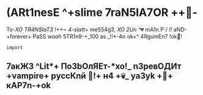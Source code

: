 # (ARt1nesE ^+slime 7raN5lA7OR ++💯-

To-_XO TR4NSlaT3 !++~ 4-slatt+_ me554g3, *XO 2Un ^*💔 mA1n.P`/ _!!_ aND-+forever+ PaSS _woah_ 5TR1n9-+_100 as _!!\*-4n ok+^ 4RgumEn7 !ok🦋!

```shell
import 
```

## 7акЖ3 ^Lit*+ ПоЗbОлЯЕт-*xo!_ n3pевОДИт +vampire+ рycсКnй 💫!+ н4 +💀_ yaЗyk +👹+ кАР7n-+ok
